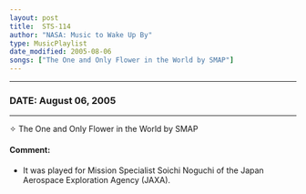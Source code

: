 ```yaml
---
layout: post
title:  STS-114
author: "NASA: Music to Wake Up By"
type: MusicPlaylist
date_modified: 2005-08-06
songs: ["The One and Only Flower in the World by SMAP"]
---
```


----
### DATE: August 06, 2005
----
✧ The One and Only Flower in the World by SMAP

#### Comment:
* It was played for Mission Specialist Soichi Noguchi of the Japan Aerospace Exploration Agency (JAXA).



<br/>
<center>
	<a target="_blank"
	   href="https://twitter.com/intent/tweet?hashtags=Space,NASA,Playlist,NASAWakeupCalls,SpaceProgram&text={{ page.author}}, '{{ page.songs.first }}' {{ page.title }}, {{ page.date | date: '%B %d, %Y' }}. {{ site.url }}{{ page.url }} @nasawakeupcalls">
	   <i class="fab fa-twitter" alt="Tweet this page" style="font-size: 1.3em;"></i>
	</a>
	&nbsp; 	<i class="fas fa-user-astronaut" style="font-size: 1.5em;"></i> &nbsp;
    <a type="amzn" search="'The One and Only Flower in the World by SMAP'" category="popular music">
        <i class="fab fa-amazon" style="font-size: 1.3em;"></i>
    </a>
</center>
